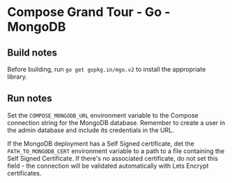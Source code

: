 # Compose Grand Tour - Go - MongoDB

## Build notes

Before building, run `go get gopkg.in/mgo.v2` to install the appropriate library.

## Run notes

Set the `COMPOSE_MONGODB_URL` environment variable to the Compose connection string for the MongoDB database. Remember to create a user in the admin database and include its credentials in the URL.

If the MongoDB deployment has a Self Signed certificate, det the `PATH_TO_MONGODB_CERT` environment variable to a path to a file containing the Self Signed Certificate. If there's no associated certificate, do not set this field - the connection will be validated automatically with Lets Encrypt certificates.

